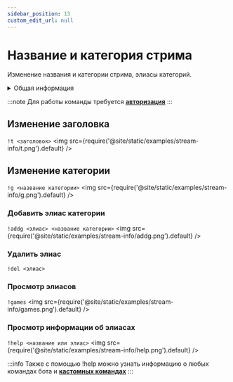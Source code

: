 ```yaml
---
sidebar_position: 13
custom_edit_url: null
---
```


# Название и категория стрима

Изменение названия и категории стрима, элиасы категорий.

<details>
  <summary>Общая информация</summary>
  <ul>
    <li><b>Название:</b> t</li>
    <li><b>Элиасы:</b> g, addg, delg, games</li>
    <li><b>Кулдаун:</b> общий 3 секунды</li>
    <li><a href="https://github.com/Relanit/ModBoty/blob/master/ModBoty/cogs/stream_info.py"><b>Исходный код</b></a></li>
  </ul>
</details>

:::note
Для работы команды требуется **[авторизация](./auth.md)**
:::

## Изменение заголовка
`!t <заголовок>`
<img src={require('@site/static/examples/stream-info/t.png').default} />

## Изменение категории
`!g <название категории>`
<img src={require('@site/static/examples/stream-info/g.png').default} />

### Добавить элиас категории
`!addg <элиас> <название категории>`
<img src={require('@site/static/examples/stream-info/addg.png').default} />


### Удалить элиас
`!del <элиас>`

### Просмотр элиасов
`!games`
<img src={require('@site/static/examples/stream-info/games.png').default} />

### Просмотр информации об элиасах
`!help <название или элиас>`
<img src={require('@site/static/examples/stream-info/help.png').default} /> <p></p>

:::info
Также с помощью !help можно узнать информацию о любых командах бота и **[кастомных командах](commands/index.md)**
:::